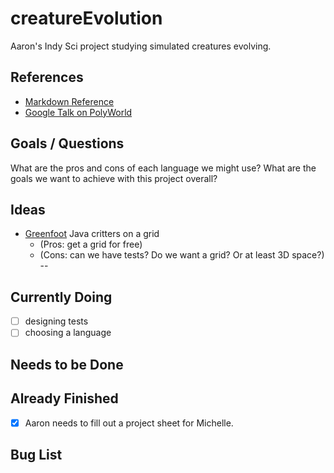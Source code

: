 # creatureEvolution
Aaron's Indy Sci project studying simulated creatures evolving.

## References
* [Markdown Reference](https://guides.github.com/features/mastering-markdown/)
* [Google Talk on PolyWorld](https://www.youtube.com/watch?v=_m97_kL4ox0)

## Goals / Questions
What are the pros and cons of each language we might use?
What are the goals we want to achieve with this project overall?

## Ideas
* [Greenfoot](greenfoot.org) Java critters on a grid 
   * (Pros: get a grid for free) 
   * (Cons: can we have tests? Do we want a grid? Or at least 3D space?)
--

## Currently Doing
- [ ] designing tests
- [ ] choosing a language

## Needs to be Done

## Already Finished
- [x] Aaron needs to fill out a project sheet for Michelle.

## Bug List
